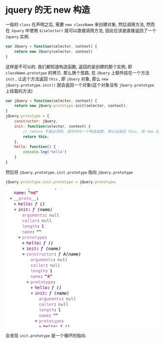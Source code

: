 <!--
Created: Mon Aug 26 2019 15:14:34 GMT+0800 (China Standard Time)
Modified: Mon Aug 26 2019 15:14:34 GMT+0800 (China Standard Time)
-->
# jquery 的无 new 构造

一般的 `class` 在声明之后, 需要 `new className` 来创建对象, 然后调用方法, 然而在 `Jquery` 中使用 `$(selector)` 就可以直接调用方法, 因此应该是直接返回了一个 `Jquery` 实例.

``` js
var JQuery = function(selector, context) {
    return new JQuery(selector, context)
}
```

这样是不可以的. 我们都知道构造函数, 返回的是创建的那个实例, 即 `className.prototype` 的拷贝. 那么换个思路, 在 `JQuery` 上额外挂在一个方法 `init` , 让这个方法返回 `this` , 即 `jQuery` 对象, 那么 `new jQuery.prototype.init()` 就会返回一个对象(这个对象没有 `jQuery.prototype` 上挂载的方法)

``` js
var jQuery = function(selector, context) {
    return new jQuery.prototype.init(selector, context);
}
jQuery.prototype = {
    constructor: jQuery,
    init: function(selector, context) {
        // return 不是必须的, 因为作为一个构造函数, 默认会返回 this, 即 new 后生成的实例对象.
        return this;
    },
    hello: function() {
        console.log('hello')
    }
}
```

然后将 `jQuery.prototype.init.prototype` 指向 `jQuery.prototype` 

``` js
jQuery.prototype.init.prototype = jQuery.prototype;
```

![img](../img/20170325001.png)

会发现 `init.prototype` 是一个循环的指向.

